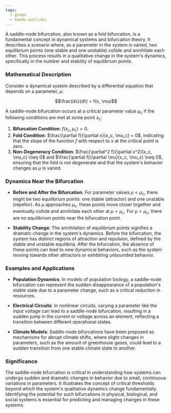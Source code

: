 ```yaml
---
tags:
  - green
  - needs-outlinks
---
```

A saddle-node bifurcation, also known as a fold bifurcation, is a fundamental concept in dynamical systems and bifurcation theory. It describes a scenario where, as a parameter in the system is varied, two equilibrium points (one stable and one unstable) collide and annihilate each other. This process results in a qualitative change in the system's dynamics, specifically in the number and stability of equilibrium points.

### Mathematical Description

Consider a dynamical system described by a differential equation that depends on a parameter, $\mu$:

$$\frac{dx}{dt} = f(x, \mu)$$

A saddle-node bifurcation occurs at a critical parameter value $\mu_c$ if the following conditions are met at some point $x_c$:

1. **Bifurcation Condition**: $f(x_c, \mu_c) = 0$.
2. **Fold Condition**: $\frac{\partial f}{\partial x}(x_c, \mu_c) = 0$, indicating that the slope of the function $f$ with respect to $x$ at the critical point is zero.
3. **Non-Degeneracy Condition**: $\frac{\partial^2 f}{\partial x^2}(x_c, \mu_c) \neq 0$ and $\frac{\partial f}{\partial \mu}(x_c, \mu_c) \neq 0$, ensuring that the fold is not degenerate and that the system's behavior changes as $\mu$ is varied.

### Dynamics Near the Bifurcation

- **Before and After the Bifurcation**: For parameter values $\mu < \mu_c$, there might be two equilibrium points: one stable (attractor) and one unstable (repellor). As $\mu$ approaches $\mu_c$, these points move closer together and eventually collide and annihilate each other at $\mu = \mu_c$. For $\mu > \mu_c$, there are no equilibrium points near the bifurcation point.

- **Stability Change**: The annihilation of equilibrium points signifies a dramatic change in the system's dynamics. Before the bifurcation, the system has distinct regions of attraction and repulsion, defined by the stable and unstable equilibria. After the bifurcation, the absence of these points can lead to new dynamical behaviors, such as the system moving towards other attractors or exhibiting unbounded behavior.

### Examples and Applications

- **Population Dynamics**: In models of population biology, a saddle-node bifurcation can represent the sudden disappearance of a population's stable state due to a parameter change, such as a critical reduction in resources.

- **Electrical Circuits**: In nonlinear circuits, varying a parameter like the input voltage can lead to a saddle-node bifurcation, resulting in a sudden jump in the current or voltage across an element, reflecting a transition between different operational states.

- **Climate Models**: Saddle-node bifurcations have been proposed as mechanisms for abrupt climate shifts, where slight changes in parameters, such as the amount of greenhouse gases, could lead to a sudden transition from one stable climate state to another.

### Significance

The saddle-node bifurcation is critical in understanding how systems can undergo sudden and dramatic changes in behavior due to small, continuous variations in parameters. It illustrates the concept of critical thresholds beyond which the system's qualitative dynamics change fundamentally. Identifying the potential for such bifurcations in physical, biological, and social systems is essential for predicting and managing changes in these systems.